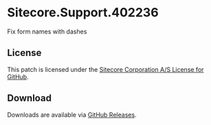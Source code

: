 # Sitecore.Support.402236
Fix form names with dashes

## License  
This patch is licensed under the [Sitecore Corporation A/S License for GitHub](https://github.com/sitecoresupport/Sitecore.Support.402236/blob/master/LICENSE).  

## Download  
Downloads are available via [GitHub Releases](https://github.com/sitecoresupport/Sitecore.Support.402236/releases).  
